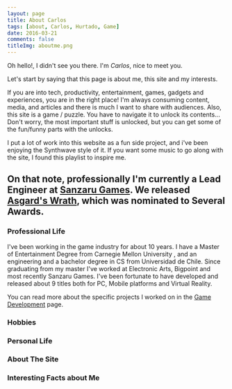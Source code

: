 ```yaml
---
layout: page
title: About Carlos
tags: [about, Carlos, Hurtado, Game]
date: 2016-03-21
comments: false
titleImg: aboutme.png
---
```

Oh hello!, I didn't see you there. I'm *Carlos*, nice to meet you.

Let's start by saying that this page is about me, this site and my interests.

 If you are into tech, productivity, entertainment, games, gadgets and experiences, you are in the right place!
I'm always consuming content, media, and articles and there is much I want to share with audiences.
Also, this site is a game / puzzle. You have to navigate it to unlock its contents... Don't worry, the most important stuff is unlocked, but you can get some of the fun/funny parts with the unlocks.


I put a lot of work into this website as a fun side project, and i've been enjoying the Synthwave style of it.
If you want some music to go along with the site, I found this playlist to inspire me.


On that note, professionally I'm currently a Lead Engineer at [Sanzaru Games](http://www.sanzarugames.com).
We released [Asgard's Wrath](https://www.carloshurtado.com/asgardwrath/), which was nominated to Several Awards.
-------

### Professional Life
I've been working in the game industry for about 10 years. I have a Master of Entertainment Degree from Carnegie Mellon University , and an engineering and a bachelor degree in CS from Universidad de Chile. Since graduating from my master I've worked at Electronic Arts, Bigpoint and most recently Sanzaru Games.
I've been fortunate to have developed and released about 9 titles both for PC, Mobile platforms and Virtual Reality.

You can read more about the specific projects I worked on in the [Game Development]({{site.url}}/gamedev) page.

### Hobbies
<div id="secret_about_hobbies" class="secretwide"></div>

### Personal Life
<div id="secret_about_personal" class="secretwide"></div>

### About The Site
<div id="secret_about_site" class="secretwide"></div>

### Interesting Facts about Me
<div id="secret_about_facts" class="secretwide"></div>
